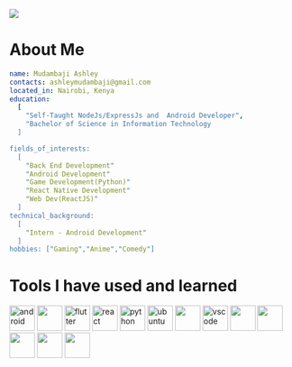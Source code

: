 <p >
  <img  src="https://github.com/mudash-dev/mudash-dev/assets/62433482/7ed14bac-e658-4ea0-a84c-f0224b552172"/>
</p>




# About Me
```yaml
name: Mudambaji Ashley
contacts: ashleymudambaji@gmail.com 
located_in: Nairobi, Kenya
education:
  [
    "Self-Taught NodeJs/ExpressJs and  Android Developer",
    "Bachelor of Science in Information Technology
  ]

fields_of_interests:
  [
    "Back End Development"
    "Android Development"
    "Game Development(Python)"
    "React Native Development"
    "Web Dev(ReactJS)"
  ]
technical_background:
  [
    "Intern - Android Development"
  ]
hobbies: ["Gaming","Anime","Comedy"]
```

# Tools I have used and learned
<p align="left">  
<img src="https://cdn.jsdelivr.net/gh/devicons/devicon@latest/icons/android/android-plain.svg" alt="android" width="45" height="45"/>

<img src="https://cdn.jsdelivr.net/gh/devicons/devicon@latest/icons/kotlin/kotlin-original.svg" width="45" height="45"/>          

<img src="https://cdn.jsdelivr.net/gh/devicons/devicon@latest/icons/flutter/flutter-original.svg" alt="flutter" width="45" height="45"/>
          
<img src="https://cdn.jsdelivr.net/gh/devicons/devicon@latest/icons/react/react-original.svg" alt="react" width="45" height="45"/>

<img src="https://cdn.jsdelivr.net/gh/devicons/devicon@latest/icons/python/python-original.svg" alt="python" width="45" height="45" />

<img src="https://cdn.jsdelivr.net/gh/devicons/devicon@latest/icons/ubuntu/ubuntu-original.svg" alt="ubuntu" width="45" height="45"/>

<img src="https://cdn.jsdelivr.net/gh/devicons/devicon@latest/icons/androidstudio/androidstudio-original-wordmark.svg" width="45" height="45"/>

<img src="https://cdn.jsdelivr.net/gh/devicons/devicon@latest/icons/vscode/vscode-original.svg" alt="vscode" width="45" height="45"/>

<img src="https://cdn.jsdelivr.net/gh/devicons/devicon@latest/icons/pycharm/pycharm-original.svg" width="45" height="45"/>
          
<img src="https://cdn.jsdelivr.net/gh/devicons/devicon@latest/icons/javascript/javascript-original.svg" width="45" height="45"/>

<img src="https://cdn.jsdelivr.net/gh/devicons/devicon@latest/icons/html5/html5-plain-wordmark.svg" width="45" height="45"/>

<img src="https://cdn.jsdelivr.net/gh/devicons/devicon@latest/icons/css3/css3-plain-wordmark.svg" width="45" height="45"/>
          
<img src="https://cdn.jsdelivr.net/gh/devicons/devicon@latest/icons/git/git-plain-wordmark.svg" width="45" height="45"/>
                    
</p>

